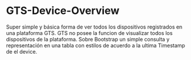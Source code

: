 # GTS-Device-Overview
Super simple y básica forma de ver todos los dispositivos registrados en una plataforma GTS.
GTS no posee la funcion de visualizar todos los dispositivos de la plataforma.
Sobre Bootstrap un simple consulta y representación en una tabla con estilos de acuerdo a la ultima Timestamp de el device.
